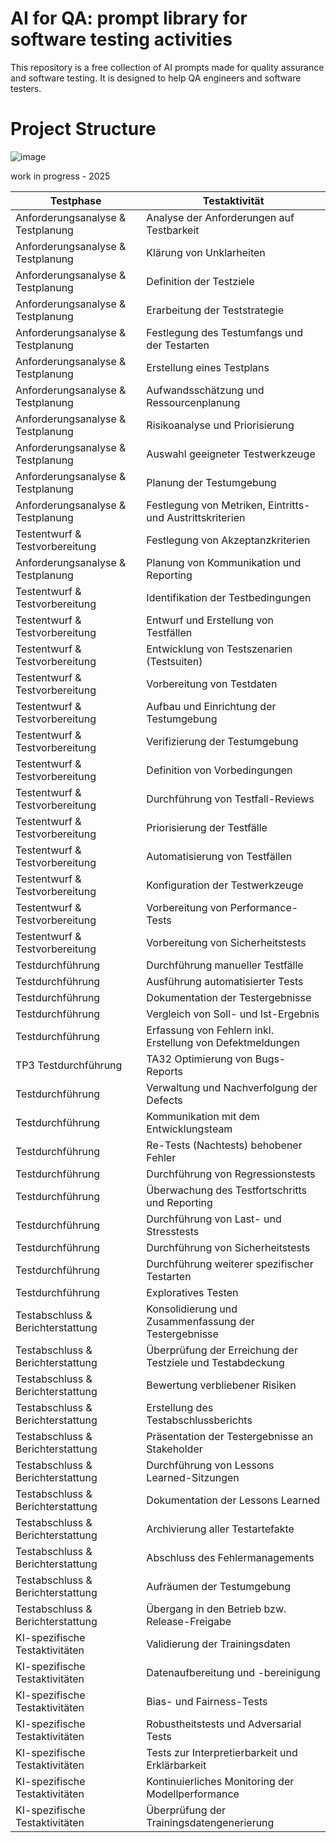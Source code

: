 # AI for QA: prompt library for software testing activities
This repository is a free collection of AI prompts made for quality assurance and software testing. 
It is designed to help QA engineers and software testers.


# Project Structure
![image](https://github.com/user-attachments/assets/90f6f464-76a5-4905-8a42-7f89b11b5961)

work in progress - 2025

| Testphase                                  | Testaktivität                                             |                                       
|--------------------------------------------|-----------------------------------------------------------|
| Anforderungsanalyse & Testplanung          | Analyse der Anforderungen auf Testbarkeit                 |
| Anforderungsanalyse & Testplanung          | Klärung von Unklarheiten                                  |
| Anforderungsanalyse & Testplanung          | Definition der Testziele                                  |
| Anforderungsanalyse & Testplanung          | Erarbeitung der Teststrategie                             |
| Anforderungsanalyse & Testplanung          | Festlegung des Testumfangs und der Testarten              |
| Anforderungsanalyse & Testplanung          | Erstellung eines Testplans                                |
| Anforderungsanalyse & Testplanung          | Aufwandsschätzung und Ressourcenplanung                   |
| Anforderungsanalyse & Testplanung          | Risikoanalyse und Priorisierung                           |
| Anforderungsanalyse & Testplanung          | Auswahl geeigneter Testwerkzeuge                          |
| Anforderungsanalyse & Testplanung          | Planung der Testumgebung                                  |
| Anforderungsanalyse & Testplanung          | Festlegung von Metriken, Eintritts- und Austrittskriterien|
| Testentwurf & Testvorbereitung             | Festlegung von Akzeptanzkriterien                         |
| Anforderungsanalyse & Testplanung          | Planung von Kommunikation und Reporting                   |
| Testentwurf & Testvorbereitung             | Identifikation der Testbedingungen                        |
| Testentwurf & Testvorbereitung             | Entwurf und Erstellung von Testfällen                     |
| Testentwurf & Testvorbereitung             | Entwicklung von Testszenarien (Testsuiten)                |
| Testentwurf & Testvorbereitung             | Vorbereitung von Testdaten                                |
| Testentwurf & Testvorbereitung             | Aufbau und Einrichtung der Testumgebung                   |
| Testentwurf & Testvorbereitung             | Verifizierung der Testumgebung                            |
| Testentwurf & Testvorbereitung             | Definition von Vorbedingungen                             |
| Testentwurf & Testvorbereitung             | Durchführung von Testfall-Reviews                         |
| Testentwurf & Testvorbereitung             | Priorisierung der Testfälle                               |
| Testentwurf & Testvorbereitung             | Automatisierung von Testfällen                            |
| Testentwurf & Testvorbereitung             | Konfiguration der Testwerkzeuge                           |
| Testentwurf & Testvorbereitung             | Vorbereitung von Performance-Tests                        |
| Testentwurf & Testvorbereitung             | Vorbereitung von Sicherheitstests                         |
| Testdurchführung                           | Durchführung manueller Testfälle                          |
| Testdurchführung                           | Ausführung automatisierter Tests                          |
| Testdurchführung                           | Dokumentation der Testergebnisse                          |
| Testdurchführung                           | Vergleich von Soll- und Ist-Ergebnis                      |
| Testdurchführung                           | Erfassung von Fehlern inkl. Erstellung von Defektmeldungen|
| TP3 Testdurchführung                       | TA32 Optimierung von Bugs-Reports                         | Step-1 Eingabe Prompt-1 um Bug Report zu optimieren.prompt |
| Testdurchführung                           | Verwaltung und Nachverfolgung der Defects                 |
| Testdurchführung                           | Kommunikation mit dem Entwicklungsteam                    |
| Testdurchführung                           | Re-Tests (Nachtests) behobener Fehler                     |
| Testdurchführung                           | Durchführung von Regressionstests                         |
| Testdurchführung                           | Überwachung des Testfortschritts und Reporting            |
| Testdurchführung                           | Durchführung von Last- und Stresstests                    |
| Testdurchführung                           | Durchführung von Sicherheitstests                         |
| Testdurchführung                           | Durchführung weiterer spezifischer Testarten              |
| Testdurchführung                           | Exploratives Testen                                       |
| Testabschluss & Berichterstattung          | Konsolidierung und Zusammenfassung der Testergebnisse     |
| Testabschluss & Berichterstattung          | Überprüfung der Erreichung der Testziele und Testabdeckung| 
| Testabschluss & Berichterstattung          | Bewertung verbliebener Risiken                            |
| Testabschluss & Berichterstattung          | Erstellung des Testabschlussberichts                      |
| Testabschluss & Berichterstattung          | Präsentation der Testergebnisse an Stakeholder            |
| Testabschluss & Berichterstattung          | Durchführung von Lessons Learned-Sitzungen                |
| Testabschluss & Berichterstattung          | Dokumentation der Lessons Learned                         |
| Testabschluss & Berichterstattung          | Archivierung aller Testartefakte                          |
| Testabschluss & Berichterstattung          | Abschluss des Fehlermanagements                           |
| Testabschluss & Berichterstattung          | Aufräumen der Testumgebung                                |
| Testabschluss & Berichterstattung          | Übergang in den Betrieb bzw. Release-Freigabe             | 
| KI-spezifische Testaktivitäten             | Validierung der Trainingsdaten                            |
| KI-spezifische Testaktivitäten             | Datenaufbereitung und -bereinigung                        |
| KI-spezifische Testaktivitäten             | Bias- und Fairness-Tests                                  |
| KI-spezifische Testaktivitäten             | Robustheitstests und Adversarial Tests                    |
| KI-spezifische Testaktivitäten             | Tests zur Interpretierbarkeit und Erklärbarkeit           |
| KI-spezifische Testaktivitäten             | Kontinuierliches Monitoring der Modellperformance         |
| KI-spezifische Testaktivitäten             | Überprüfung der Trainingsdatengenerierung                 |                                          |
